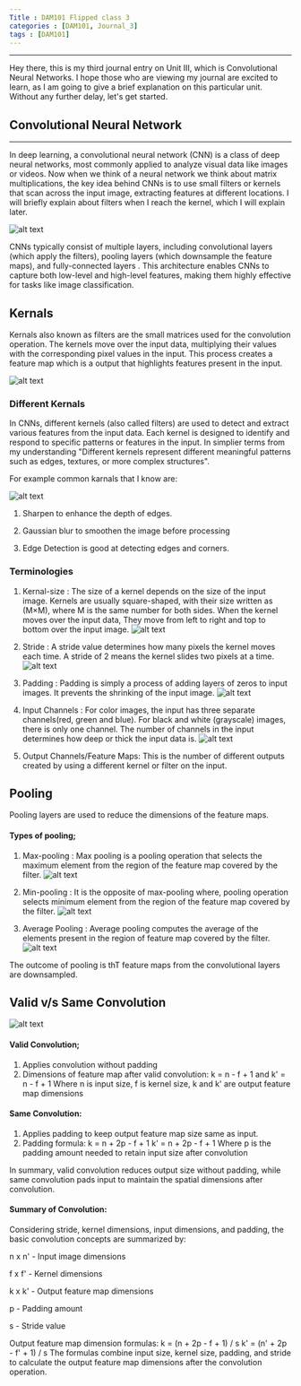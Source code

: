 ```yaml
---
Title : DAM101 Flipped class 3
categories : [DAM101, Journal_3]
tags : [DAM101]
---
```


---
Hey there, this is my third journal entry on Unit III, which is Convolutional Neural Networks. I hope those who are viewing my journal are excited to learn, as I am going to give a brief explanation on this particular unit. Without any further delay, let's get started.

## Convolutional Neural Network
---

 In deep learning, a convolutional neural network (CNN) is a class of deep neural networks, most commonly applied to analyze visual data like images or videos. Now when we think of a neural network we think about matrix multiplications, the key idea behind CNNs is to use small filters or kernels that scan across the input image, extracting features at different locations. I will briefly explain about filters when I reach the kernel, which I will explain later.

 ![alt text](<../Screenshot (131).png>)

 CNNs typically consist of multiple layers, including convolutional layers (which apply the filters), pooling layers (which downsample the feature maps), and fully-connected layers . This architecture enables CNNs to capture both low-level and high-level features, making them highly effective for tasks like image classification.


 ## Kernals
 Kernals also known as filters are the small matrices used for the convolution operation. The kernels move over the input data, multiplying their values with the corresponding pixel values in the input. This process creates a feature map which is a output that highlights features present in the input.

![alt text](../kernal.png)

### Different Kernals
 In CNNs, different kernels (also called filters) are used to detect and extract various features from the input data. Each kernel is designed to identify and respond to specific patterns or features in the input. In simplier terms from my understanding  "Different kernels represent different meaningful patterns such as edges, textures, or more complex structures".

For example common karnals that I know are:

![alt text](<../Different kernals.png>)
1. Sharpen to enhance the depth of edges.

2. Gaussian blur to smoothen the image before processing
3. Edge Detection is good at detecting edges and corners.


###  Terminologies 

1. Kernal-size : The size of a kernel depends on the size of the input image. Kernels are usually square-shaped, with their size written as (M×M), where M is the same number for both sides. When the kernel moves over the input data, They move from left to right and top to bottom over the input image.
![alt text](<../Screenshot (181).png>)

2. Stride : A stride value determines how many pixels the kernel moves each time. A stride of 2 means the kernel slides two pixels at a time. 
![alt text](../stride.png)



3. Padding : Padding is simply a process of adding layers of zeros to input images. It prevents the shrinking of the input image.
![alt text](../padding.png)



4. Input Channels : For color images, the input has three separate channels(red, green and blue). For black and white (grayscale) images, there is only one channel. The number of channels in the input determines how deep or thick the input data is.
![alt text](<../input channels.png>)



5. Output Channels/Feature Maps: This is the number of different outputs created by using a different kernel or filter on the input.


## Pooling
Pooling layers are used to reduce the dimensions of the feature maps.

#### Types of pooling;

1. Max-pooling : Max pooling is a pooling operation that selects the maximum element from the region of the feature map covered by the filter. 
![alt text](<../max pooling.png>)


2. Min-pooling : It is the opposite of max-pooling where, pooling operation selects minimum element from the region of the feature map covered by the filter. 
![alt text](../Min-pooling.jpeg)


3. Average Pooling : Average pooling computes the average of the elements present in the region of feature map covered by the filter. 
![alt text](<../average pooling.png>)


The  outcome of pooling is thT feature maps from the convolutional layers are downsampled.


## Valid v/s Same Convolution
![alt text](../convolution.png)


#### Valid Convolution;
1. Applies convolution without padding
2. Dimensions of feature map after valid convolution:
k = n - f + 1 and
k' = n - f + 1
Where n is input size, f is kernel size, k and k' are output feature map dimensions

#### Same Convolution:
1. Applies padding to keep output feature map size same as input.
2. Padding formula:
k = n + 2p - f + 1
k' = n + 2p - f + 1
Where p is the padding amount needed to retain input size after convolution

In summary, valid convolution reduces output size without padding, while same convolution pads input to maintain the spatial dimensions after convolution.


#### Summary of Convolution:
Considering stride, kernel dimensions, input dimensions, and padding, the basic convolution concepts are summarized by:

n x n' - Input image dimensions

f x f' - Kernel dimensions

k x k' - Output feature map dimensions

p - Padding amount

s - Stride value

Output feature map dimension formulas:
k = (n + 2p - f + 1) / s
k' = (n' + 2p - f' + 1) / s
The formulas combine input size, kernel size, padding, and stride to calculate the output feature map dimensions after the convolution operation.










 
